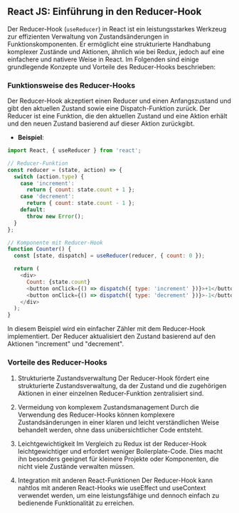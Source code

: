 ## React JS: Einführung in den Reducer-Hook

Der Reducer-Hook (`useReducer`) in React ist ein leistungsstarkes Werkzeug zur effizienten Verwaltung von Zustandsänderungen in Funktionskomponenten. Er ermöglicht eine strukturierte Handhabung komplexer Zustände und Aktionen, ähnlich wie bei Redux, jedoch auf eine einfachere und nativere Weise in React. Im Folgenden sind einige grundlegende Konzepte und Vorteile des Reducer-Hooks beschrieben:

### Funktionsweise des Reducer-Hooks

Der Reducer-Hook akzeptiert einen Reducer und einen Anfangszustand und gibt den aktuellen Zustand sowie eine Dispatch-Funktion zurück. Der Reducer ist eine Funktion, die den aktuellen Zustand und eine Aktion erhält und den neuen Zustand basierend auf dieser Aktion zurückgibt.

- **Beispiel**:

```javascript
import React, { useReducer } from 'react';

// Reducer-Funktion
const reducer = (state, action) => {
  switch (action.type) {
    case 'increment':
      return { count: state.count + 1 };
    case 'decrement':
      return { count: state.count - 1 };
    default:
      throw new Error();
  }
};

// Komponente mit Reducer-Hook
function Counter() {
  const [state, dispatch] = useReducer(reducer, { count: 0 });

  return (
    <div>
      Count: {state.count}
      <button onClick={() => dispatch({ type: 'increment' })}>+1</button>
      <button onClick={() => dispatch({ type: 'decrement' })}>-1</button>
    </div>
  );
}
```

In diesem Beispiel wird ein einfacher Zähler mit dem Reducer-Hook implementiert. Der Reducer aktualisiert den Zustand basierend auf den Aktionen "increment" und "decrement".

### Vorteile des Reducer-Hooks
1. Strukturierte Zustandsverwaltung
Der Reducer-Hook fördert eine strukturierte Zustandsverwaltung, da der Zustand und die zugehörigen Aktionen in einer einzelnen Reducer-Funktion zentralisiert sind.

2. Vermeidung von komplexem Zustandsmanagement
Durch die Verwendung des Reducer-Hooks können komplexere Zustandsänderungen in einer klaren und leicht verständlichen Weise behandelt werden, ohne dass unübersichtlicher Code entsteht.

3. Leichtgewichtigkeit
Im Vergleich zu Redux ist der Reducer-Hook leichtgewichtiger und erfordert weniger Boilerplate-Code. Dies macht ihn besonders geeignet für kleinere Projekte oder Komponenten, die nicht viele Zustände verwalten müssen.

4. Integration mit anderen React-Funktionen
Der Reducer-Hook kann nahtlos mit anderen React-Hooks wie useEffect und useContext verwendet werden, um eine leistungsfähige und dennoch einfach zu bedienende Funktionalität zu erreichen.